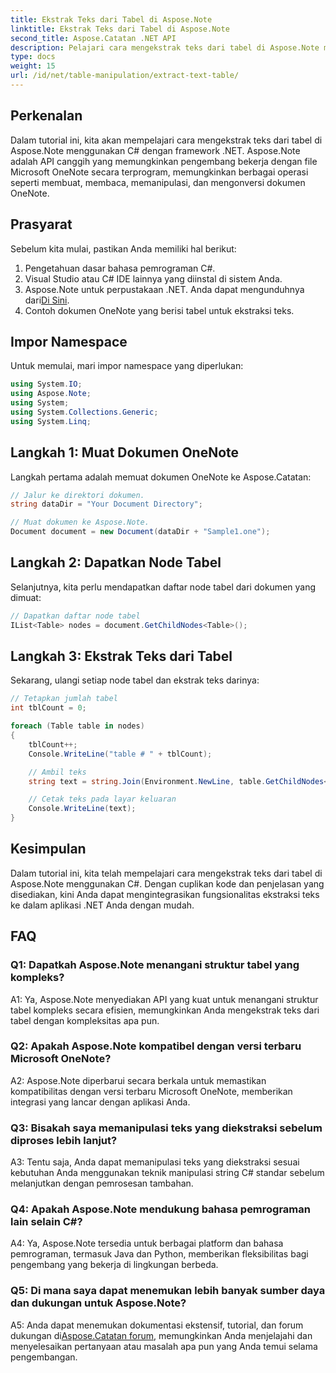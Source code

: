 ```yaml
---
title: Ekstrak Teks dari Tabel di Aspose.Note
linktitle: Ekstrak Teks dari Tabel di Aspose.Note
second_title: Aspose.Catatan .NET API
description: Pelajari cara mengekstrak teks dari tabel di Aspose.Note menggunakan C# dengan kerangka .NET. Tutorial langkah demi langkah dengan cuplikan kode dan penjelasan.
type: docs
weight: 15
url: /id/net/table-manipulation/extract-text-table/
---
```

## Perkenalan

Dalam tutorial ini, kita akan mempelajari cara mengekstrak teks dari tabel di Aspose.Note menggunakan C# dengan framework .NET. Aspose.Note adalah API canggih yang memungkinkan pengembang bekerja dengan file Microsoft OneNote secara terprogram, memungkinkan berbagai operasi seperti membuat, membaca, memanipulasi, dan mengonversi dokumen OneNote.

## Prasyarat

Sebelum kita mulai, pastikan Anda memiliki hal berikut:

1. Pengetahuan dasar bahasa pemrograman C#.
2. Visual Studio atau C# IDE lainnya yang diinstal di sistem Anda.
3.  Aspose.Note untuk perpustakaan .NET. Anda dapat mengunduhnya dari[Di Sini](https://releases.aspose.com/note/net/).
4. Contoh dokumen OneNote yang berisi tabel untuk ekstraksi teks.

## Impor Namespace

Untuk memulai, mari impor namespace yang diperlukan:

```csharp
using System.IO;
using Aspose.Note;
using System;
using System.Collections.Generic;
using System.Linq;
```

## Langkah 1: Muat Dokumen OneNote

Langkah pertama adalah memuat dokumen OneNote ke Aspose.Catatan:

```csharp
// Jalur ke direktori dokumen.
string dataDir = "Your Document Directory";

// Muat dokumen ke Aspose.Note.
Document document = new Document(dataDir + "Sample1.one");
```

## Langkah 2: Dapatkan Node Tabel

Selanjutnya, kita perlu mendapatkan daftar node tabel dari dokumen yang dimuat:

```csharp
// Dapatkan daftar node tabel
IList<Table> nodes = document.GetChildNodes<Table>();
```

## Langkah 3: Ekstrak Teks dari Tabel

Sekarang, ulangi setiap node tabel dan ekstrak teks darinya:

```csharp
// Tetapkan jumlah tabel
int tblCount = 0;

foreach (Table table in nodes)
{
    tblCount++;
    Console.WriteLine("table # " + tblCount);

    // Ambil teks
    string text = string.Join(Environment.NewLine, table.GetChildNodes<RichText>().Select(e => e.Text)) + Environment.NewLine;

    // Cetak teks pada layar keluaran
    Console.WriteLine(text);
}
```

## Kesimpulan

Dalam tutorial ini, kita telah mempelajari cara mengekstrak teks dari tabel di Aspose.Note menggunakan C#. Dengan cuplikan kode dan penjelasan yang disediakan, kini Anda dapat mengintegrasikan fungsionalitas ekstraksi teks ke dalam aplikasi .NET Anda dengan mudah.

## FAQ

### Q1: Dapatkah Aspose.Note menangani struktur tabel yang kompleks?

A1: Ya, Aspose.Note menyediakan API yang kuat untuk menangani struktur tabel kompleks secara efisien, memungkinkan Anda mengekstrak teks dari tabel dengan kompleksitas apa pun.

### Q2: Apakah Aspose.Note kompatibel dengan versi terbaru Microsoft OneNote?

A2: Aspose.Note diperbarui secara berkala untuk memastikan kompatibilitas dengan versi terbaru Microsoft OneNote, memberikan integrasi yang lancar dengan aplikasi Anda.

### Q3: Bisakah saya memanipulasi teks yang diekstraksi sebelum diproses lebih lanjut?

A3: Tentu saja, Anda dapat memanipulasi teks yang diekstraksi sesuai kebutuhan Anda menggunakan teknik manipulasi string C# standar sebelum melanjutkan dengan pemrosesan tambahan.

### Q4: Apakah Aspose.Note mendukung bahasa pemrograman lain selain C#?

A4: Ya, Aspose.Note tersedia untuk berbagai platform dan bahasa pemrograman, termasuk Java dan Python, memberikan fleksibilitas bagi pengembang yang bekerja di lingkungan berbeda.

### Q5: Di mana saya dapat menemukan lebih banyak sumber daya dan dukungan untuk Aspose.Note?

 A5: Anda dapat menemukan dokumentasi ekstensif, tutorial, dan forum dukungan di[Aspose.Catatan forum](https://forum.aspose.com/c/note/28), memungkinkan Anda menjelajahi dan menyelesaikan pertanyaan atau masalah apa pun yang Anda temui selama pengembangan.